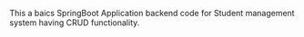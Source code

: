 This a baics SpringBoot Application backend code for Student management system having CRUD functionality.
